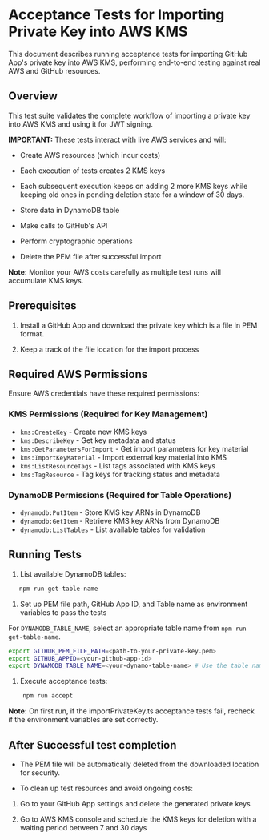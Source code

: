 # Acceptance Tests for Importing Private Key into AWS KMS

This document describes running acceptance tests
for importing GitHub App's private key into AWS KMS,
performing end-to-end testing against real AWS and GitHub resources.

## Overview

This test suite validates the complete workflow
of importing a private key into AWS KMS
and using it for JWT signing.

**IMPORTANT:** These tests interact with live AWS services and will:

- Create AWS resources (which incur costs)

- Each execution of tests creates 2 KMS keys

- Each subsequent execution keeps on adding 2 more KMS keys while
  keeping old ones in pending deletion state for a window of 30 days.

- Store data in DynamoDB table

- Make calls to GitHub's API

- Perform cryptographic operations

- Delete the PEM file after successful import

**Note:** Monitor your AWS costs carefully as multiple test runs will
accumulate KMS keys.

## Prerequisites

1. Install a GitHub App and download the private key which is a file in PEM
   format.

1. Keep a track of the file location for the import process

## Required AWS Permissions

Ensure AWS credentials have these required permissions:

### **KMS Permissions (Required for Key Management)**

- `kms:CreateKey` - Create new KMS keys
- `kms:DescribeKey` - Get key metadata and status
- `kms:GetParametersForImport` - Get import parameters for key material
- `kms:ImportKeyMaterial` - Import external key material into KMS
- `kms:ListResourceTags` - List tags associated with KMS keys
- `kms:TagResource` - Tag keys for tracking status and metadata

### **DynamoDB Permissions (Required for Table Operations)**

- `dynamodb:PutItem` - Store KMS key ARNs in DynamoDB
- `dynamodb:GetItem` - Retrieve KMS key ARNs from DynamoDB
- `dynamodb:ListTables` - List available tables for validation

## Running Tests

1. List available DynamoDB tables:

```sh
   npm run get-table-name
```

1. Set up PEM file path, GitHub App ID,
   and Table name as environment variables to pass the tests

For `DYNAMODB_TABLE_NAME`, select an appropriate table name from `npm run get-table-name`.

```sh
export GITHUB_PEM_FILE_PATH=<path-to-your-private-key.pem>
export GITHUB_APPID=<your-github-app-id>
export DYNAMODB_TABLE_NAME=<your-dynamo-table-name> # Use the table name you picked from step 1
```

1. Execute acceptance tests:

```sh
    npm run accept
```

**Note:** On first run, if the importPrivateKey.ts acceptance tests fail,
recheck if the environment variables are set correctly.

## After Successful test completion

- The PEM file will be automatically deleted from the downloaded location for
  security.

- To clean up test resources and avoid ongoing costs:

1. Go to your GitHub App settings and delete the generated private keys

1. Go to AWS KMS console and schedule the KMS keys for deletion with
   a waiting period between 7 and 30 days
